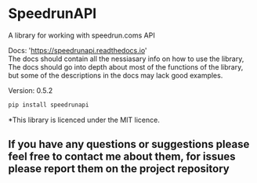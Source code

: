 SpeedrunAPI
===
A library for working with speedrun.coms API

Docs: 'https://speedrunapi.readthedocs.io'
<br>
The docs should contain all the nessiasary info on how to use the library, The docs should go into depth about most of the functions of the library, but some of the descriptions in the docs may lack good examples.

Version: 0.5.2
```python
pip install speedrunapi
```

*This library is licenced under the MIT licence.

## If you have any questions or suggestions please feel free to contact me about them, for issues please report them on the project repository